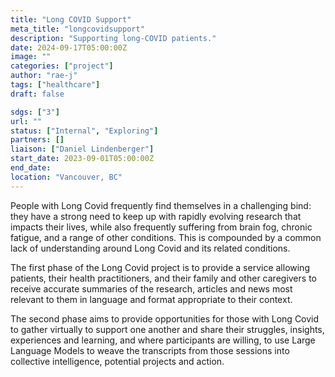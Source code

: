 ```yaml
---
title: "Long COVID Support"
meta_title: "longcovidsupport"
description: "Supporting long-COVID patients."
date: 2024-09-17T05:00:00Z
image: ""
categories: ["project"]
author: "rae-j"
tags: ["healthcare"]
draft: false

sdgs: ["3"]
url: ""
status: ["Internal", "Exploring"]
partners: []
liaison: ["Daniel Lindenberger"]
start_date: 2023-09-01T05:00:00Z
end_date:
location: "Vancouver, BC"
---
```


People with Long Covid frequently find themselves in a challenging bind: they have a strong need to keep up with rapidly evolving research that impacts their lives, while also frequently suffering from brain fog, chronic fatigue, and a range of other conditions. This is compounded by a common lack of understanding around Long Covid and its related conditions.

The first phase of the Long Covid project is to provide a service allowing patients, their health practitioners, and their family and other caregivers to receive accurate summaries of the research, articles and news most relevant to them in language and format appropriate to their context.

The second phase aims to provide opportunities for those with Long Covid to gather virtually to support one another and share their struggles, insights, experiences and learning, and where participants are willing, to use Large Language Models to weave the transcripts from those sessions into collective intelligence, potential projects and action.

